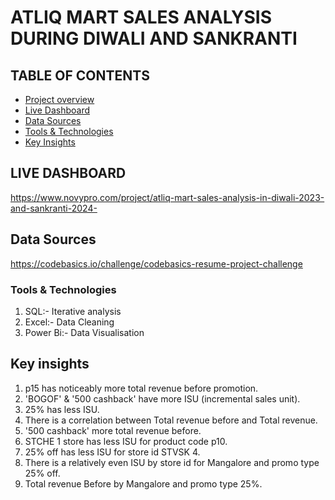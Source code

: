 # ATLIQ MART SALES ANALYSIS DURING DIWALI AND SANKRANTI 
## TABLE OF CONTENTS
- [Project overview](#project-overview)
- [Live Dashboard](#live-dashboard)
- [Data Sources](#data-sources)
- [Tools & Technologies](#tools&technologies)
- [Key Insights](#key-insights)

## LIVE DASHBOARD
https://www.novypro.com/project/atliq-mart-sales-analysis-in-diwali-2023-and-sankranti-2024-

## Data Sources
https://codebasics.io/challenge/codebasics-resume-project-challenge
### Tools & Technologies
1. SQL:- Iterative analysis
2. Excel:- Data Cleaning
3. Power Bi:- Data Visualisation
## Key insights 
1. p15 has noticeably more total revenue before promotion.
2. 'BOGOF' & '500 cashback' have more ISU (incremental sales unit).
3. 25% has less ISU.
4. There is a correlation between Total revenue before and Total revenue.
5. '500 cashback' more total revenue before.
6. STCHE 1 store has less ISU for product code p10.
7. 25% off has less ISU for store id STVSK 4.
8. There is a relatively even ISU by store id for Mangalore and promo type 25% off.
9. Total revenue Before by Mangalore and promo type 25%.
